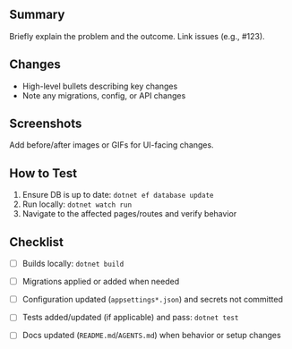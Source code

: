 ## Summary

Briefly explain the problem and the outcome. Link issues (e.g., #123).

## Changes

- High-level bullets describing key changes
- Note any migrations, config, or API changes

## Screenshots

Add before/after images or GIFs for UI-facing changes.

## How to Test

1. Ensure DB is up to date: `dotnet ef database update`
2. Run locally: `dotnet watch run`
3. Navigate to the affected pages/routes and verify behavior

## Checklist

- [ ] Builds locally: `dotnet build`
- [ ] Migrations applied or added when needed
- [ ] Configuration updated (`appsettings*.json`) and secrets not committed
- [ ] Tests added/updated (if applicable) and pass: `dotnet test`
- [ ] Docs updated (`README.md`/`AGENTS.md`) when behavior or setup changes

